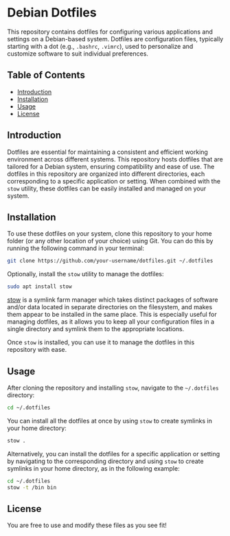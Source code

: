 # Debian Dotfiles

This repository contains dotfiles for configuring various applications and settings on a Debian-based system. Dotfiles are configuration files, typically starting with a dot (e.g., `.bashrc`, `.vimrc`), used to personalize and customize software to suit individual preferences.

## Table of Contents

- [Introduction](#introduction)
- [Installation](#installation)
- [Usage](#usage)
- [License](#license)

## Introduction

Dotfiles are essential for maintaining a consistent and efficient working environment across different systems. This repository hosts dotfiles that are tailored for a Debian system, ensuring compatibility and ease of use. The dotfiles in this repository are organized into different directories, each corresponding to a specific application or setting. When combined with the `stow` utility, these dotfiles can be easily installed and managed on your system.

## Installation

To use these dotfiles on your system, clone this repository to your home folder (or any other location of your choice) using Git. You can do this by running the following command in your terminal:

```bash
git clone https://github.com/your-username/dotfiles.git ~/.dotfiles
```

Optionally, install the `stow` utility to manage the dotfiles:

```bash
sudo apt install stow
```

[stow](https://www.gnu.org/software/stow/) is a symlink farm manager which takes distinct packages of software and/or data located in separate directories on the filesystem, and makes them appear to be installed in the same place. This is especially useful for managing dotfiles, as it allows you to keep all your configuration files in a single directory and symlink them to the appropriate locations.

Once `stow` is installed, you can use it to manage the dotfiles in this repository with ease.

## Usage

After cloning the repository and installing `stow`, navigate to the `~/.dotfiles` directory:

```bash
cd ~/.dotfiles
```

You can install all the dotfiles at once by using `stow` to create symlinks in your home directory:

```bash
stow .
```

Alternatively, you can install the dotfiles for a specific application or setting by navigating to the corresponding directory and using `stow` to create symlinks in your home directory, as in the following example:

```bash
cd ~/.dotfiles
stow -t /bin bin
```


## License

You are free to use and modify these files as you see fit!